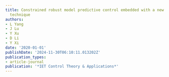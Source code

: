 ```yaml
---
title: Constrained robust model predictive control embedded with a new data-driven
  technique
authors:
- L Yang
- J Lu
- Y Xu
- D Li
- Y Xi
date: '2020-01-01'
publishDate: '2024-11-30T06:10:11.013202Z'
publication_types:
- article-journal
publication: '*IET Control Theory & Applications*'
---
```

